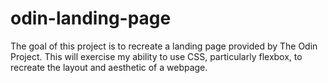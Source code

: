 # odin-landing-page

The goal of this project is to recreate a landing page provided by The Odin Project. This will exercise my ability to use CSS, particularly flexbox, to recreate the layout and aesthetic of a webpage.